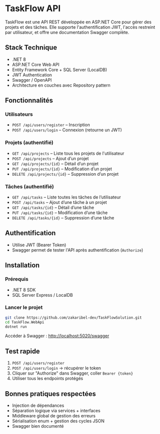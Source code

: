 # TaskFlow API

TaskFlow est une API REST développée en ASP.NET Core pour gérer des projets et des tâches. Elle supporte l'authentification JWT, l'accès restreint par utilisateur, et offre une documentation Swagger complète.

##  Stack Technique

- .NET 8
- ASP.NET Core Web API
- Entity Framework Core + SQL Server (LocalDB)
- JWT Authentication
- Swagger / OpenAPI
- Architecture en couches avec Repository pattern

##  Fonctionnalités

### Utilisateurs
- `POST /api/users/register` – Inscription
- `POST /api/users/login` – Connexion (retourne un JWT)

### Projets (authentifié)
- `GET /api/projects` – Liste tous les projets de l'utilisateur
- `POST /api/projects` – Ajout d’un projet
- `GET /api/projects/{id}` – Détail d’un projet
- `PUT /api/projects/{id}` – Modification d’un projet
- `DELETE /api/projects/{id}` – Suppression d’un projet

### Tâches (authentifié)
- `GET /api/tasks` – Liste toutes les tâches de l’utilisateur
- `POST /api/tasks` – Ajout d’une tâche à un projet
- `GET /api/tasks/{id}` – Détail d’une tâche
- `PUT /api/tasks/{id}` – Modification d’une tâche
- `DELETE /api/tasks/{id}` – Suppression d’une tâche

## Authentification

- Utilise JWT (Bearer Token)
- Swagger permet de tester l'API après authentification (`Authorize`)

##  Installation

### Prérequis

- .NET 8 SDK
- SQL Server Express / LocalDB

### Lancer le projet

```bash
git clone https://github.com/zakaribel-dev/TaskFlowSolution.git
cd TaskFlow.WebApi
dotnet run
```

Accéder à Swagger : [http://localhost:5020/swagger](http://localhost:5020/swagger)

##  Test rapide

1. `POST /api/users/register`
2. `POST /api/users/login` → récupérer le token
3. Cliquer sur "Authorize" dans Swagger, coller `Bearer {token}`
4. Utiliser tous les endpoints protégés

##  Bonnes pratiques respectées

- Injection de dépendances
- Séparation logique via services + interfaces
- Middleware global de gestion des erreurs
- Sérialisation enum + gestion des cycles JSON
- Swagger bien documenté

